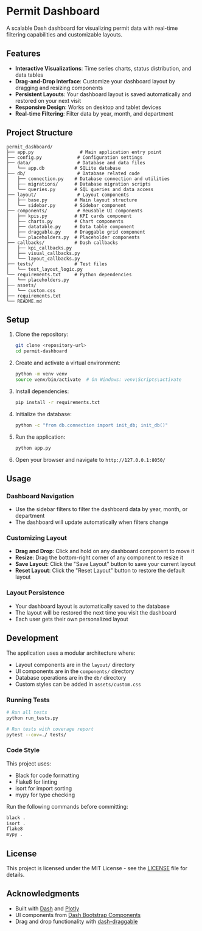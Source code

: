# Permit Dashboard

A scalable Dash dashboard for visualizing permit data with real-time filtering capabilities and customizable layouts.

## Features

- **Interactive Visualizations**: Time series charts, status distribution, and data tables
- **Drag-and-Drop Interface**: Customize your dashboard layout by dragging and resizing components
- **Persistent Layouts**: Your dashboard layout is saved automatically and restored on your next visit
- **Responsive Design**: Works on desktop and tablet devices
- **Real-time Filtering**: Filter data by year, month, and department

## Project Structure

```
permit_dashboard/
├── app.py                 # Main application entry point
├── config.py             # Configuration settings
├── data/                 # Database and data files
│   └── app.db           # SQLite database
├── db/                   # Database related code
│   ├── connection.py    # Database connection and utilities
│   ├── migrations/      # Database migration scripts
│   └── queries.py       # SQL queries and data access
├── layout/               # Layout components
│   ├── base.py          # Main layout structure
│   └── sidebar.py       # Sidebar component
├── components/           # Reusable UI components
│   ├── kpis.py          # KPI cards component
│   ├── charts.py        # Chart components
│   ├── datatable.py     # Data table component
│   ├── draggable.py     # Draggable grid component
│   └── placeholders.py  # Placeholder components
├── callbacks/           # Dash callbacks
│   ├── kpi_callbacks.py
│   ├── visual_callbacks.py
│   └── layout_callbacks.py
├── tests/               # Test files
│   └── test_layout_logic.py
└── requirements.txt     # Python dependencies
│   └── placeholders.py
├── assets/
│   └── custom.css
├── requirements.txt
└── README.md
```

## Setup

1. Clone the repository:
   ```bash
   git clone <repository-url>
   cd permit-dashboard
   ```

2. Create and activate a virtual environment:
   ```bash
   python -m venv venv
   source venv/bin/activate  # On Windows: venv\Scripts\activate
   ```

3. Install dependencies:
   ```bash
   pip install -r requirements.txt
   ```

4. Initialize the database:
   ```bash
   python -c "from db.connection import init_db; init_db()"
   ```

5. Run the application:
   ```bash
   python app.py
   ```

6. Open your browser and navigate to `http://127.0.0.1:8050/`

## Usage

### Dashboard Navigation
- Use the sidebar filters to filter the dashboard data by year, month, or department
- The dashboard will update automatically when filters change

### Customizing Layout
- **Drag and Drop**: Click and hold on any dashboard component to move it
- **Resize**: Drag the bottom-right corner of any component to resize it
- **Save Layout**: Click the "Save Layout" button to save your current layout
- **Reset Layout**: Click the "Reset Layout" button to restore the default layout

### Layout Persistence
- Your dashboard layout is automatically saved to the database
- The layout will be restored the next time you visit the dashboard
- Each user gets their own personalized layout

## Development

The application uses a modular architecture where:
- Layout components are in the `layout/` directory
- UI components are in the `components/` directory
- Database operations are in the `db/` directory
- Custom styles can be added in `assets/custom.css`

### Running Tests

```bash
# Run all tests
python run_tests.py

# Run tests with coverage report
pytest --cov=./ tests/
```

### Code Style

This project uses:
- Black for code formatting
- Flake8 for linting
- isort for import sorting
- mypy for type checking

Run the following commands before committing:
```bash
black .
isort .
flake8
mypy .
```

## License

This project is licensed under the MIT License - see the [LICENSE](LICENSE) file for details.

## Acknowledgments

- Built with [Dash](https://dash.plotly.com/) and [Plotly](https://plotly.com/)
- UI components from [Dash Bootstrap Components](https://dash-bootstrap-components.opensource.faculty.ai/)
- Drag and drop functionality with [dash-draggable](https://github.com/pb111/dash-draggable)
